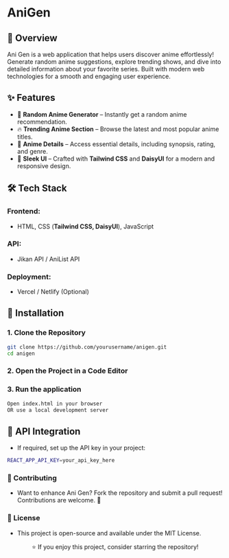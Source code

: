 # **AniGen**
## 🌟 Overview
Ani Gen is a web application that helps users discover anime effortlessly! Generate random anime suggestions, explore trending shows, and dive into detailed information about your favorite series. Built with modern web technologies for a smooth and engaging user experience.

## ✨ Features
- 🎲 **Random Anime Generator** – Instantly get a random anime recommendation.
- 🔥 **Trending Anime Section** – Browse the latest and most popular anime titles.
- 📖 **Anime Details** – Access essential details, including synopsis, rating, and genre.
- 🎨 **Sleek UI** – Crafted with **Tailwind CSS** and **DaisyUI** for a modern and responsive design.

## 🛠 Tech Stack
### Frontend:
- HTML, CSS (**Tailwind CSS, DaisyUI**), JavaScript

### API:
- Jikan API / AniList API

### Deployment:
- Vercel / Netlify (Optional)

## 🚀 Installation
### 1. Clone the Repository
```sh
git clone https://github.com/yourusername/anigen.git
cd anigen
```
### 2. Open the Project in a Code Editor
### 3. Run the application
```sh
Open index.html in your browser
OR use a local development server
```
## 🔗 API Integration
- If required, set up the API key in your project:

```sh
REACT_APP_API_KEY=your_api_key_here
```
### 🤝 Contributing
- Want to enhance Ani Gen? Fork the repository and submit a pull request! Contributions are welcome. 🚀

### 📜 License
- This project is open-source and available under the MIT License.

<p align="center">⭐ If you enjoy this project, consider starring the repository!</p>

